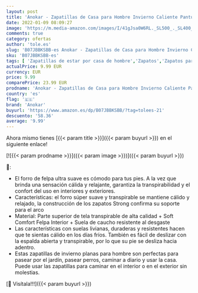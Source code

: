 ```yaml
---
layout: post
title: 'Anokar - Zapatillas de Casa para Hombre Invierno Caliente Pantuflas Casa Algodón Slippers Interior Al Aire Libre Zapatos Negro Azul Verde 37-48 BK44'
date: 2022-01-09 08:09:27
image: 'https://m.media-amazon.com/images/I/41gJsa0W6RL._SL500_._SL400_.jpg'
comments: true
category: ofertas
author: 'tole.es'
slug: 'B07JBBKSBB-es Anokar - Zapatillas de Casa para Hombre Invierno Caliente...'
sku: 'B07JBBKSBB-es'
tags: [ 'Zapatillas de estar por casa de hombre','Zapatos','Zapatos para hombre','Zapatos y complementos','anokar','zapatos', ]
actualPrice: 9.99 EUR
currency: EUR
price: 9.99
comparePrice: 23.99 EUR
prodname: 'Anokar - Zapatillas de Casa para Hombre Invierno Caliente Pantuflas Casa Algodón Slippers Interior Al Aire Libre Zapatos Negro Azul Verde 37-48 BK44'
country: 'es'
flag: '🇪🇸'
brand: 'Anokar'
buyurl: 'https://www.amazon.es/dp/B07JBBKSBB/?tag=tolees-21'
descuento: '58.36'
average: '9.99'
---
```


Ahora mismo tienes [{{< param title >}}]({{< param buyurl >}}) en el siguiente enlace!

[![{{< param prodname >}}]({{< param image >}})]({{< param buyurl >}})

🔎:

- El forro de felpa ultra suave es cómodo para tus pies. A la vez que brinda una sensación cálida y relajante, garantiza la transpirabilidad y el confort del uso en interiores y exteriores.
- Características: el forro súper suave y transpirable se mantiene cálido y relajado, la construcción de los zapatos Strong confirma su soporte para el arco
- Material: Parte superior de tela transpirable de alta calidad + Soft Comfort Felpa Interior + Suela de caucho resistente al desgaste
- Las características con suelas livianas, duraderas y resistentes hacen que te sientas cálido en los días fríos. También es fácil de deslizar con la espalda abierta y transpirable, por lo que su pie se desliza hacia adentro.
- Estas zapatillas de invierno planas para hombre son perfectas para pasear por el jardín, pasear perros, caminar a diario y usar la casa. Puede usar las zapatillas para caminar en el interior o en el exterior sin molestias.

[🛒 Visítala!!!]({{< param buyurl >}})
